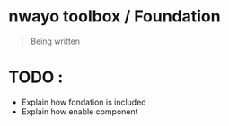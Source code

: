 # nwayo toolbox / Foundation

> Being written

# TODO : 
- Explain how fondation is included
- Explain how enable component